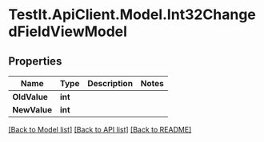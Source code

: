 # TestIt.ApiClient.Model.Int32ChangedFieldViewModel

## Properties

Name | Type | Description | Notes
------------ | ------------- | ------------- | -------------
**OldValue** | **int** |  | 
**NewValue** | **int** |  | 

[[Back to Model list]](../README.md#documentation-for-models) [[Back to API list]](../README.md#documentation-for-api-endpoints) [[Back to README]](../README.md)

